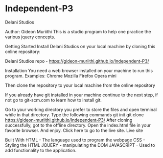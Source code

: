 # Independent-P3

Delani Studios

Author: Gideon Muriithi
This is a studio program to help one practice the various jquery concepts.

Getting Started
Install Delani Studios on your local machine by cloning this online repository:

Delani Studios repo - https://gideon-muriithi.github.io/Independent-P3/

Installation
You need a web browser installed on your machine to run this program. Examples:
Chrome
Mozilla Firefox
Opera mini

Then clone the repository to your local machine from the online repository

If you already have git installed in your machine continue to the next step, if not go to git-scm.com to learn how to install git.

Go to your working directory you prefer to store the files and open terminal while in that directory.
Type the following commands
  git init
  git clone  https://gideon-muriithi.github.io/Independent-P3/
After cloning successfully, got to the offline directory.
Open the index.html file in your favorite browser. And enjoy.
Click here to go to the live site.
Live site

Built With
HTML - The language used to program the webpage
CSS - Styling the HTML
JQUERY - manipulating the DOM
JAVASCRIPT - Used to add functionality to the application.
